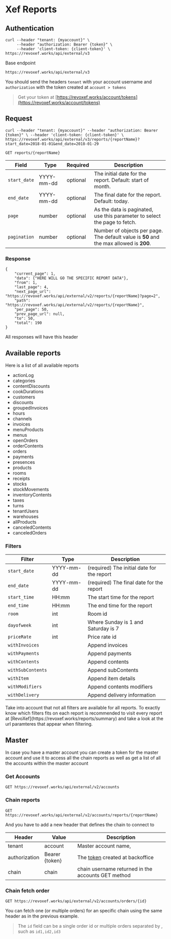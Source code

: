 # Xef Reports
## Authentication

```shell 
curl --header "tenant: {myaccount}" \
     --header "authorization: Bearer {token}" \
     --header 'client-token: {client-token}' \
https://revoxef.works/api/external/v3
```

Base endpoint

`https://revoxef.works/api/external/v3`

You should send the headers `tenant` with your account username and `authorization` with the token created at `account > tokens`

> Get your token at [https://revoxef.works/account/tokens](https://revoxef.works/account/tokens)

## Request

```shell
curl --header "tenant: {myaccount}" --header "authorization: Bearer {token}" \ --header 'client-token: {client-token}' \
https://revoxef.works/api/external/v3/reports/{reportName}?start_date=2018-01-01&end_date=2018-01-29
```

`GET reports/{reportName}`

| Field        | Type       | Required | Description                                                               |
|--------------|------------|----------|---------------------------------------------------------------------------|
| `start_date` | YYYY-mm-dd | optional | The initial date for the report. Default: start of month.                 |
| `end_date`   | YYYY-mm-dd | optional | The final date for the report. Default: today.                            |
| `page`       | number     | optional | As the data is paginated, use this parameter to select the page to fetch. |
| `pagination` | number     | optional | Number of objects per page. The default value is **50** and the max allowed is **200**. |


### Response

```shell
{
    "current_page": 1,
    "data": {"HERE WILL GO THE SPECIFIC REPORT DATA"},
    "from": 1,
    "last_page": 4,
    "next_page_url": "https://revoxef.works/api/external/v2/reports/{reportName}?page=2",
    "path": "https://revoxef.works/api/external/v2/reports/{reportName}",
    "per_page": 50,
    "prev_page_url": null,
    "to": 50,
    "total": 190
}
```

All responses will have this header

## Available reports
Here is a list of all available reports

* actionLog
* categories
* contentDiscounts
* cookDurations
* customers
* discounts
* groupedInvoices
* hours
* channels
* invoices
* menuProducts
* menus
* openOrders
* orderContents
* orders
* payments
* presences
* products
* rooms
* receipts
* stocks
* stockMovements
* inventoryContents
* taxes
* turns
* tenantUsers
* warehouses
* allProducts
* canceledContents
* canceledOrders



### Filters

Filter        | Type       | Description
--------------|------------|-------------
`start_date`  | YYYY-mm-dd | (required) The initial date for the report
`end_date`    | YYYY-mm-dd | (required) The final date for the report
`start_time`  | HH:mm      | The start time for the report
`end_time`    | HH:mm      | The end time for the report
`room`        | int        | Room id
`dayofweek`   | int        | Where Sunday is 1 and Saturday is 7
`priceRate`   | int        | Price rate id
`withInvoices`|            | Append invoices
`withPayments`|            | Append payments
`withContents`|            | Append contents 
`withSubContents`|         | Append subContents 
`withItem`    |            | Append item details
`withModifiers` |          | Append contents modifiers
`withDelivery` |          | Append delivery information

<aside class="notice">
Take into account that not all filters are available for all reports. To exactly know which filters fits on each report is recommended to visit every report at [RevoXef](https://revoxef.works/reports/summary) and take a look at the url paramteres that appear when filtering.
</aside>

## Master
In case you have a master account you can create a token for the master account and use it to access all the chain reports as well as get a list of all the accounts within the master account

### Get Accounts

`GET https://revoxef.works/api/external/v2/accounts`

### Chain reports

`GET https://revoxef.works/api/external/v2/accounts/reports/{reportName}`

And you have to add a new header that defines the chain to connect to

Header        | Value          | Description
--------------|----------------|-----------
tenant        | account        | Master account name,
authorization | Bearer {token} | The [token](https://revoxef.works/account/tokens) created at backoffice
chain         | chain          |chain username returned in the accounts GET method


### Chain fetch order

`GET https://revoxef.works/api/external/v2/accounts/orders/{id}`

You can fetch one (or multiple orders) for an specific chain using the same header as in the previous example.

> The `id` field can be a single order id or multiple orders separated by , such as `id1,id2,id3`



